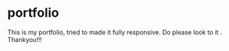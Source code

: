 # portfolio
This is my portfolio, tried to made it fully responsive.
Do please look to it .
Thankyou!!!

